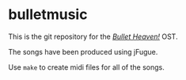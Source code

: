 # bulletmusic

This is the git repository for the [_Bullet Heaven!_](https://github.com/tafaulhaber590/bulletheaven) OST.

The songs have been produced using jFugue.

Use `make` to create midi files for all of the songs.
